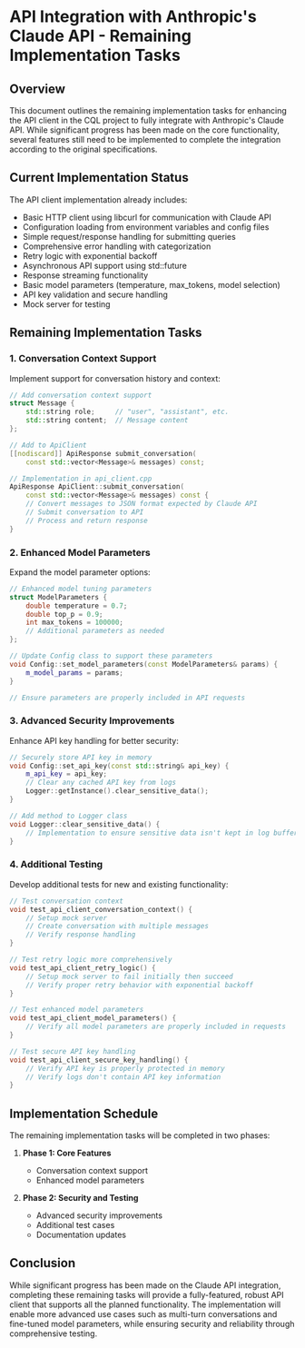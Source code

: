 # API Integration with Anthropic's Claude API - Remaining Implementation Tasks

## Overview

This document outlines the remaining implementation tasks for enhancing the API client in the CQL project to fully integrate with Anthropic's Claude API. While significant progress has been made on the core functionality, several features still need to be implemented to complete the integration according to the original specifications.

## Current Implementation Status

The API client implementation already includes:
- Basic HTTP client using libcurl for communication with Claude API
- Configuration loading from environment variables and config files
- Simple request/response handling for submitting queries
- Comprehensive error handling with categorization
- Retry logic with exponential backoff
- Asynchronous API support using std::future
- Response streaming functionality
- Basic model parameters (temperature, max_tokens, model selection)
- API key validation and secure handling
- Mock server for testing

## Remaining Implementation Tasks

### 1. Conversation Context Support

Implement support for conversation history and context:

```cpp
// Add conversation context support
struct Message {
    std::string role;     // "user", "assistant", etc.
    std::string content;  // Message content
};

// Add to ApiClient
[[nodiscard]] ApiResponse submit_conversation(
    const std::vector<Message>& messages) const;

// Implementation in api_client.cpp
ApiResponse ApiClient::submit_conversation(
    const std::vector<Message>& messages) const {
    // Convert messages to JSON format expected by Claude API
    // Submit conversation to API
    // Process and return response
}
```

### 2. Enhanced Model Parameters

Expand the model parameter options:

```cpp
// Enhanced model tuning parameters
struct ModelParameters {
    double temperature = 0.7;
    double top_p = 0.9;
    int max_tokens = 100000;
    // Additional parameters as needed
};

// Update Config class to support these parameters
void Config::set_model_parameters(const ModelParameters& params) {
    m_model_params = params;
}

// Ensure parameters are properly included in API requests
```

### 3. Advanced Security Improvements

Enhance API key handling for better security:

```cpp
// Securely store API key in memory
void Config::set_api_key(const std::string& api_key) {
    m_api_key = api_key;
    // Clear any cached API key from logs
    Logger::getInstance().clear_sensitive_data();
}

// Add method to Logger class
void Logger::clear_sensitive_data() {
    // Implementation to ensure sensitive data isn't kept in log buffers
}
```

### 4. Additional Testing

Develop additional tests for new and existing functionality:

```cpp
// Test conversation context
void test_api_client_conversation_context() {
    // Setup mock server
    // Create conversation with multiple messages
    // Verify response handling
}

// Test retry logic more comprehensively
void test_api_client_retry_logic() {
    // Setup mock server to fail initially then succeed
    // Verify proper retry behavior with exponential backoff
}

// Test enhanced model parameters
void test_api_client_model_parameters() {
    // Verify all model parameters are properly included in requests
}

// Test secure API key handling
void test_api_client_secure_key_handling() {
    // Verify API key is properly protected in memory
    // Verify logs don't contain API key information
}
```

## Implementation Schedule

The remaining implementation tasks will be completed in two phases:

1. **Phase 1: Core Features**
   - Conversation context support
   - Enhanced model parameters

2. **Phase 2: Security and Testing**
   - Advanced security improvements
   - Additional test cases
   - Documentation updates

## Conclusion

While significant progress has been made on the Claude API integration, completing these remaining tasks will provide a fully-featured, robust API client that supports all the planned functionality. The implementation will enable more advanced use cases such as multi-turn conversations and fine-tuned model parameters, while ensuring security and reliability through comprehensive testing.